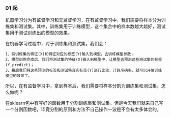 ### 01 起

机器学习分为有监督学习和无监督学习，在有监督学习中，我们需要将样本分为训练集和测试集。其中，训练集用于训练模型，这个集合中的样本数越大越好，测试集用于测试训练出的模型的效果。

在机器学习过程中，对于训练集和测试集，我们会：

```
1、将训练集的特征(X)和特征对应的标签(Y)输入到模型，去训练模型参数；
2、模型训练完成后，我们将测试集的特征(X)输入到模型中，让模型去预测这些测试集的标签(Y_predict)；
3、最后我们将这些预测的标签和测试集真实标签(Y)进行比较，计算准确率，就可以评估训练模型的效果了。
```

所以，在有监督学习中，拿到样本后，我们需要将样本分割为训练集和测试集，怎么做呢？

在sklearn包中有写好的函数用于分割训练集和测试集，但是今天我们就来自己写一个分割函数吧，毕竟分割的原则和方法不自己操作一波是不会有太多体会的。



